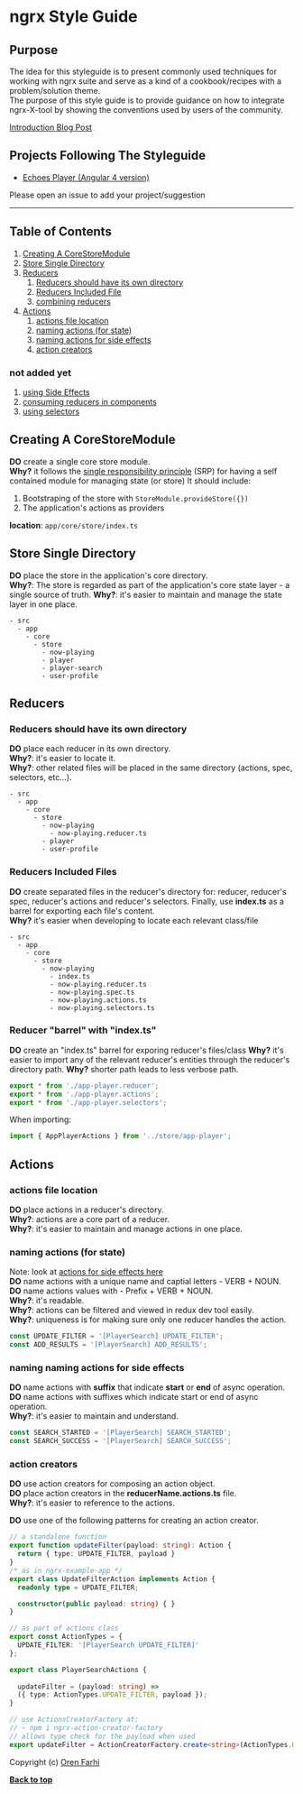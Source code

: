 # ngrx Style Guide

## Purpose
The idea for this styleguide is to present commonly used techniques for working with ngrx suite and serve as a kind of a cookbook/recipes with a problem/solution theme.  
The purpose of this style guide is to provide guidance on how to integrate ngrx-X-tool by showing the conventions used by users of the community.

[Introduction Blog Post]()

## Projects Following The Styleguide
- [Echoes Player (Angular 4 version)](http://github.com/orizens/echoes-player) 

Please open an issue to add your project/suggestion

-----------------------
## Table of Contents

1. [Creating A CoreStoreModule](#creating-a-corestoremodule)
1. [Store Single Directory](#store-single-directory)
1. [Reducers](#reducers)
    1. [Reducers should have its own directory](#reducers-should-have-its-own-directory)
    1. [Reducers Included File](#reducers-included-file)
    1. [combining reducers](#combining-reducers)
1. [Actions](#actions)
    1. [actions file location](#actions-file-location)
    1. [naming actions (for state)](#naming-actions-for-state)
    1. [naming actions for side effects](#actions-for-side-effects)
    1. [action creators](#action-creators)

### not added yet
1. [using Side Effects](#using-side-effects)
1. [consuming reducers in components](#consuming-reducers-in-components)
1. [using selectors](#using-selectors)

## Creating A CoreStoreModule
**DO** create a single core store module.  
**Why?** it follows the [single responsibility principle](https://wikipedia.org/wiki/Single_responsibility_principle) (SRP) for having a self contained module for managing state (or store)
It should include:  
1. Bootstraping of the store with ```StoreModule.provideStore({})```
2. The application's actions as providers  

**location**: ```app/core/store/index.ts``` 

## Store Single Directory
**DO** place the store in the application's core directory.  
**Why?**: The store is regarded as part of the application's core state layer - a single source of truth.
**Why?**: it's easier to maintain and manage the state layer in one place.

```
- src
  - app
    - core
      - store
        - now-playing
        - player
        - player-search
        - user-profile
```

## Reducers
### Reducers should have its own directory
**DO** place each reducer in its own directory.  
**Why?**: it's easier to locate it.  
**Why?**: other related files will be placed in the same directory (actions, spec, selectors, etc...).  
```
- src
  - app
    - core
      - store
        - now-playing
          - now-playing.reducer.ts
        - player
        - user-profile
```
### Reducers Included Files
**DO** create separated files in the reducer's directory for: reducer, reducer's spec, reducer's actions and reducer's selectors. Finally, use **index.ts** as a barrel for exporting each file's content.  
**Why?** it's easier when developing to locate each relevant class/file

```
- src
  - app
    - core
      - store
        - now-playing
          - index.ts
          - now-playing.reducer.ts
          - now-playing.spec.ts
          - now-playing.actions.ts
          - now-playing.selectors.ts
```
### Reducer "barrel" with "index.ts"
**DO** create an "index.ts" barrel for exporing reducer's files/class
**Why?** it's easier to import any of the relevant reducer's entities through the reducer's directory path.
**Why?** shorter path leads to less verbose path. 

```typescript
export * from './app-player.reducer';
export * from './app-player.actions';
export * from './app-player.selectors';
```

When importing:  
```typescript
import { AppPlayerActions } from '../store/app-player';
```

## Actions
### actions file location
**DO** place actions in a reducer's directory.  
**Why?**: actions are a core part of a reducer.  
**Why?**: it's easier to maintain and manage actions in one place.

### naming actions (for state)  
Note: look at [actions for side effects here](#actions-for-side-effects)  
**DO** name actions with a unique name and captial letters - VERB + NOUN.  
**DO** name actions values with - Prefix + VERB + NOUN.  
**Why?**: it's readable.  
**Why?**: actions can be filtered and viewed in redux dev tool easily.  
**Why?**: uniqueness is for making sure only one reducer handles the action.  
```typescript
const UPDATE_FILTER = '[PlayerSearch] UPDATE_FILTER';
const ADD_RESULTS = '[PlayerSearch] ADD_RESULTS';
```

### naming naming actions for side effects
**DO** name actions with **suffix** that indicate **start** or **end** of async operation.  
**DO** name actions with suffixes which indicate start or end of async operation.  
**Why?**: it's easier to maintain and understand.  
```typescript
const SEARCH_STARTED = '[PlayerSearch] SEARCH_STARTED';
const SEARCH_SUCCESS = '[PlayerSearch] SEARCH_SUCCESS';
```
### action creators 
**DO** use action creators for composing an action object.  
**DO** place action creators in the **reducerName.actions.ts** file.  
**Why?**: it's easier to reference to the actions.    

**DO** use one of the following patterns for creating an action creator.  

```typescript  
// a standalone function
export function updateFilter(payload: string): Action {
  return { type: UPDATE_FILTER, payload }
}
/* as in ngrx-example-app */
export class UpdateFilterAction implements Action {
  readonly type = UPDATE_FILTER;

  constructor(public payload: string) { }
}

// as part of actions class
export const ActionTypes = {
  UPDATE_FILTER: '[PlayerSearch UPDATE_FILTER]'
};

export class PlayerSearchActions {
  
  updateFilter = (payload: string) =>
  ({ type: ActionTypes.UPDATE_FILTER, payload });
}

// use ActionsCreatorFactory at: 
// ~ npm i ngrx-action-creator-factory
// allows type check for the payload when used
export updateFilter = ActionCreatorFactory.create<string>(ActionTypes.UPDATE_FILTER);
```
Copyright (c) [Oren Farhi](http://orizens.com)

**[Back to top](#table-of-contents)**